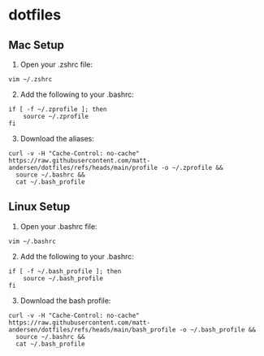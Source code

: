 # dotfiles

## Mac Setup

1. Open your .zshrc file:
```
vim ~/.zshrc
```

2. Add the following to your .bashrc:
```
if [ -f ~/.zprofile ]; then
    source ~/.zprofile
fi
```

3. Download the aliases:
```
curl -v -H "Cache-Control: no-cache" https://raw.githubusercontent.com/matt-andersen/dotfiles/refs/heads/main/profile -o ~/.zprofile &&
  source ~/.bashrc &&
  cat ~/.bash_profile
```

## Linux Setup

1. Open your .bashrc file:
```
vim ~/.bashrc
```

2. Add the following to your .bashrc:
```
if [ -f ~/.bash_profile ]; then
    source ~/.bash_profile
fi
```

3. Download the bash profile:
```
curl -v -H "Cache-Control: no-cache" https://raw.githubusercontent.com/matt-andersen/dotfiles/refs/heads/main/bash_profile -o ~/.bash_profile &&
  source ~/.bashrc &&
  cat ~/.bash_profile
```
